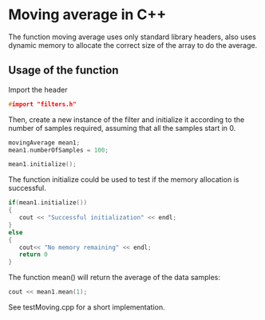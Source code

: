 # Moving average in C++
The function moving average uses only standard library headers, also uses dynamic memory to allocate the correct size of the array to do the average.

## Usage of the function

Import the header
```c++
#import "filters.h"
```

Then, create a new instance of the filter and initialize it according to the number of samples required, assuming that all the samples start in 0.

```c++
movingAverage mean1;
mean1.numberOfSamples = 100;

mean1.initialize();
```

The function initialize could be used to test if the memory allocation is successful.
 ```c++
if(mean1.initialize())
{
    cout << "Successful initialization" << endl;
}
else
{
    cout<< "No memory remaining" << endl;
    return 0
}
 ```

 The function mean() will return the average of the data samples:

 ```c++
 cout << mean1.mean(1);
 ```

 See testMoving.cpp for a short implementation.